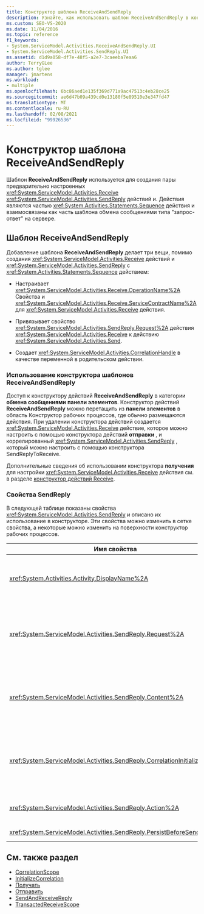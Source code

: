```yaml
---
title: Конструктор шаблона ReceiveAndSendReply
description: Узнайте, как использовать шаблон ReceiveAndSendReply в конструктор рабочих процессов, чтобы создать пару предварительно настроенных действий Receive и SendReply.
ms.custom: SEO-VS-2020
ms.date: 11/04/2016
ms.topic: reference
f1_keywords:
- System.ServiceModel.Activities.ReceiveAndSendReply.UI
- System.ServiceModel.Activities.SendReply.UI
ms.assetid: d1d9a058-df7e-48f5-a2e7-3caeeba7eaa6
author: TerryGLee
ms.author: tglee
manager: jmartens
ms.workload:
- multiple
ms.openlocfilehash: 6bc86aed1e135f369d771a9ac47513c4eb28ce25
ms.sourcegitcommit: ae6d47b09a439cd0e13180f5e89510e3e347fd47
ms.translationtype: MT
ms.contentlocale: ru-RU
ms.lasthandoff: 02/08/2021
ms.locfileid: "99926536"
---
```

# <a name="receiveandsendreply-template-designer"></a>Конструктор шаблона ReceiveAndSendReply

Шаблон **ReceiveAndSendReply** используется для создания пары предварительно настроенных <xref:System.ServiceModel.Activities.Receive> <xref:System.ServiceModel.Activities.SendReply> действий и. Действия являются частью <xref:System.Activities.Statements.Sequence> действия и взаимосвязаны как часть шаблона обмена сообщениями типа "запрос-ответ" на сервере.

## <a name="the-receiveandsendreply-template"></a>Шаблон ReceiveAndSendReply

Добавление шаблона **ReceiveAndSendReply** делает три вещи, помимо создания <xref:System.ServiceModel.Activities.Receive> действий и <xref:System.ServiceModel.Activities.SendReply> с <xref:System.Activities.Statements.Sequence> действием:

- Настраивает <xref:System.ServiceModel.Activities.Receive.OperationName%2A> Свойства и <xref:System.ServiceModel.Activities.Receive.ServiceContractName%2A> для <xref:System.ServiceModel.Activities.Receive> действия.

- Привязывает свойство <xref:System.ServiceModel.Activities.SendReply.Request%2A> действия <xref:System.ServiceModel.Activities.Receive> к действию <xref:System.ServiceModel.Activities.Send>.

- Создает <xref:System.ServiceModel.Activities.CorrelationHandle> в качестве переменной в родительском действии.

### <a name="use-the-receiveandsendreply-template-designer"></a>Использование конструктора шаблонов ReceiveAndSendReply

Доступ к конструктору действий **ReceiveAndSendReply** в категории **обмена сообщениями** **панели элементов**. Конструктор действий **ReceiveAndSendReply** можно перетащить из **панели элементов** в область Конструктор рабочих процессов, где обычно размещаются действия. При удалении конструктора действий создается <xref:System.ServiceModel.Activities.Receive> действие, которое можно настроить с помощью конструктора действий **отправки** , и коррелированный <xref:System.ServiceModel.Activities.SendReply> , который можно настроить с помощью конструктора SendReplyToReceive.

Дополнительные сведения об использовании конструктора **получения** для настройки <xref:System.ServiceModel.Activities.Receive> действия см. в разделе [конструктор действий Receive](../workflow-designer/receive-activity-designer.md).

### <a name="properties-of-sendreply"></a>Свойства SendReply

В следующей таблице показаны свойства <xref:System.ServiceModel.Activities.SendReply> и описано их использование в конструкторе. Эти свойства можно изменить в сетке свойства, а некоторые можно изменить на поверхности конструктор рабочих процессов.

| Имя свойства | Обязательно | Использование |
|-|----------|-|
| <xref:System.Activities.Activity.DisplayName%2A> | False | Необязательное понятное имя действия <xref:System.ServiceModel.Activities.SendReply>. По умолчанию используется SendReplyToReceive.<br /><br /> Хотя использование нестандартного значения для понятного <xref:System.Activities.Activity.DisplayName%2A> не является обязательным, лучше использовать такое значение. |
| <xref:System.ServiceModel.Activities.SendReply.Request%2A> | True | Ссылка на действие <xref:System.ServiceModel.Activities.Receive>, связанное с этим действием <xref:System.ServiceModel.Activities.SendReply>. Это свойство не может иметь **значение NULL**. <xref:System.ServiceModel.Activities.Receive><xref:System.ServiceModel.Activities.SendReply>действия и используются совместно на сервере для моделирования шаблона обмена сообщениями "запрос-ответ". Это свойство указывает сопоставленное действие <xref:System.ServiceModel.Activities.Send>. В конструкторе нельзя изменить это свойство, так как оно автоматически привязано к <xref:System.ServiceModel.Activities.Send> действию, из которого было создано <xref:System.ServiceModel.Activities.SendReply> действие. |
| <xref:System.ServiceModel.Activities.SendReply.Content%2A> | False | Указывает получаемое содержимое сообщения или параметра. Это может быть либо действие <xref:System.ServiceModel.Activities.ReceiveMessageContent>, либо действие <xref:System.ServiceModel.Activities.ReceiveParametersContent>. Измените это свойство, нажав кнопку с многоточием рядом с полем **содержимое** в сетке свойств или нажав кнопку **определить** рядом с меткой **содержимое** в области конструктора действий **получения** . В обоих окнах отображается диалоговое окно **определения содержимого** . Дополнительные сведения об использовании этого поля см. в разделе [диалогового окна «Определение содержимого](../workflow-designer/content-definition-dialog-box.md) ». |
| <xref:System.ServiceModel.Activities.SendReply.CorrelationInitializers%2A> | False | Указывает коллекцию объектов <xref:System.ServiceModel.Activities.CorrelationInitializer>, инициализирующих несколько объектов <xref:System.ServiceModel.Activities.CorrelationHandle>, которые настраивают это действие <xref:System.ServiceModel.Activities.Receive> в рамках рабочего процесса. Нажмите кнопку с многоточием рядом со <xref:System.ServiceModel.Activities.SendReply.CorrelationInitializers%2A> свойством в сетке свойства, чтобы открыть диалоговое окно **Добавление инициализаторов корреляции** . Дополнительные сведения об использовании этого поля см. в разделе « [Добавление CorrelationInitializers в диалоговом окне](../workflow-designer/add-correlationinitializers-dialog-box.md) ». |
| <xref:System.ServiceModel.Activities.SendReply.Action%2A> | False | Указывает заголовок действия сообщения. Если параметр не задан явно, его значение по умолчанию равно:<br /><br /> `https://tempuri.org/{service contract namespace}/{service contract name}/{operation name}` |
| <xref:System.ServiceModel.Activities.SendReply.PersistBeforeSend%2A> | False | Указывает, нужно ли сохранять экземпляр рабочего процесса до отправки ответного сообщения. Значение по умолчанию — **false**. |

## <a name="see-also"></a>См. также раздел

- [CorrelationScope](../workflow-designer/correlationscope-activity-designer.md)
- [InitializeCorrelation](../workflow-designer/initializecorrelation-activity-designer.md)
- [Получать](../workflow-designer/receive-activity-designer.md)
- [Отправить](../workflow-designer/send-activity-designer.md)
- [SendAndReceiveReply](../workflow-designer/sendandreceivereply-template-designer.md)
- [TransactedReceiveScope](../workflow-designer/transactedreceivescope-activity-designer.md)